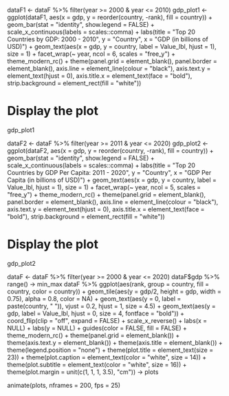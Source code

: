 dataF1 <- dataF %>% filter(year >= 2000 & year <= 2010)
gdp_plot1 <- ggplot(dataF1, aes(x = gdp, y = reorder(country, -rank), fill = country)) +
  geom_bar(stat = "identity", show.legend = FALSE) +
  scale_x_continuous(labels = scales::comma) +
  labs(title = "Top 20 Countries by GDP: 2000 - 2010", y = "Country", x = "GDP (in billions of USD)") +
  geom_text(aes(x = gdp, y = country, label = Value_lbl, hjust = 1), size = 1) +
  facet_wrap(~ year, ncol = 6, scales = "free_y") +
  theme_modern_rc() +
  theme(panel.grid = element_blank(),
        panel.border = element_blank(),
        axis.line = element_line(colour = "black"),
        axis.text.y = element_text(hjust = 0),
        axis.title.x = element_text(face = "bold"),
        strip.background = element_rect(fill = "white"))

# Display the plot
gdp_plot1 

dataF2 <- dataF %>% filter(year >= 2011 & year <= 2020)
gdp_plot2 <- ggplot(dataF2, aes(x = gdp, y = reorder(country, -rank), fill = country)) +
  geom_bar(stat = "identity", show.legend = FALSE) +
  scale_x_continuous(labels = scales::comma) +
  labs(title = "Top 20 Countries by GDP Per Capita: 2011 - 2020", y = "Country", x = "GDP Per Capita (in billions of USD)") +
  geom_text(aes(x = gdp, y = country, label = Value_lbl, hjust = 1), size = 1) +
  facet_wrap(~ year, ncol = 5, scales = "free_y") +
  theme_modern_rc() +
  theme(panel.grid = element_blank(),
        panel.border = element_blank(),
        axis.line = element_line(colour = "black"),
        axis.text.y = element_text(hjust = 0),
        axis.title.x = element_text(face = "bold"),
        strip.background = element_rect(fill = "white")) 
        
# Display the plot
gdp_plot2

dataF <- dataF %>% filter(year >= 2000 & year <= 2020)
dataF$gdp %>% range() -> min_max
dataF %>%
  ggplot(aes(rank, group = country, fill = country, color = country)) +
  geom_tile(aes(y = gdp/2, height = gdp, width = 0.75), alpha = 0.8, color = NA) +
  geom_text(aes(y = 0, label = paste(country, " ")), vjust = 0.2, hjust = 1, size = 4.5) +
  geom_text(aes(y = gdp, label = Value_lbl, hjust = 0, size = 4, fontface = "bold")) +
  coord_flip(clip = "off", expand = FALSE) +
  scale_x_reverse() +
  labs(x = NULL) +
  labs(y = NULL) +
  guides(color = FALSE, fill = FALSE) +
  theme_modern_rc() + 
  theme(panel.grid = element_blank()) + 
  theme(axis.text.y = element_blank()) + 
  theme(axis.title = element_blank()) + 
  theme(legend.position = "none") + 
  theme(plot.title = element_text(size = 23)) + 
  theme(plot.caption = element_text(color = "white", size = 14)) + 
  theme(plot.subtitle = element_text(color = "white", size = 16)) + 
  theme(plot.margin = unit(c(1, 1, 1, 3.5), "cm")) -> plots
  
animate(plots, nframes = 200, fps = 25)
